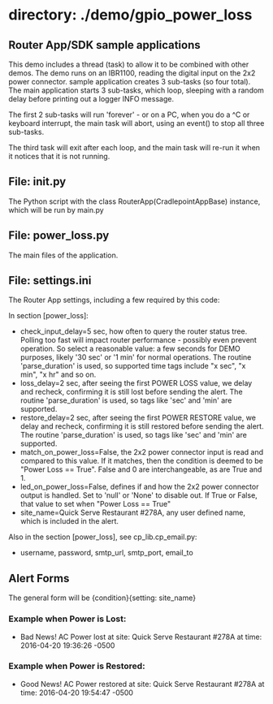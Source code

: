 # directory: ./demo/gpio_power_loss
## Router App/SDK sample applications

This demo includes a thread (task) to allow it to be combined with other
demos. The demo runs on an IBR1100, reading the digital input on the 2x2
power connector. sample application creates 3 sub-tasks (so four total). 
The main application starts 3 sub-tasks, which loop, sleeping with a random
delay before printing out a logger INFO message.  

The first 2 sub-tasks will run 'forever' - or on a PC, when you do a ^C or
keyboard interrupt, the main task will abort, using an event() to stop
all three sub-tasks.

The third task will exit after each loop, and the main task will re-run it
when it notices that it is not running.

## File: __init__.py

The Python script with the class RouterApp(CradlepointAppBase) instance,
which will be run by main.py

## File: power_loss.py

The main files of the application.

## File: settings.ini

The Router App settings, including a few required by this code:

In section [power_loss]:

* check_input_delay=5 sec, how often to query the router status tree.
Polling too fast will impact router performance - possibly even prevent
operation. So select a reasonable value: a few seconds for DEMO purposes,
likely '30 sec' or '1 min' for normal operations. 
The routine 'parse_duration' is used, so supported time tags include
"x sec", "x min", "x hr" and so on.
* loss_delay=2 sec, after seeing the first POWER LOSS value, we delay and
recheck, confirming it is still lost before sending the alert. 
The routine 'parse_duration' is used, so tags like 'sec' and 'min' are 
supported.
* restore_delay=2 sec, after seeing the first POWER RESTORE value, we delay 
and recheck, confirming it is still restored before sending the alert. 
The routine 'parse_duration' is used, so tags like 'sec' and 'min' are 
supported.
* match_on_power_loss=False, the 2x2 power connector input is read and 
compared to this value. If it matches, then the condition is deemed
to be "Power Loss == True". 
False and 0 are interchangeable, as are True and 1. 
* led_on_power_loss=False, defines if and how the 2x2 power connector 
output is handled. Set to 'null' or 'None' to disable out.
If True or False, that value to set when "Power Loss == True"
* site_name=Quick Serve Restaurant #278A, any user defined name, which is
included in the alert.

Also in the section [power_loss], see cp_lib.cp_email.py: 

* username, password, smtp_url, smtp_port, email_to

## Alert Forms

The general form will be {condition}{setting: site_name}

### Example when Power is Lost:

* Bad News! AC Power lost at site: Quick Serve Restaurant #278A
 at time: 2016-04-20 19:36:26 -0500

### Example when Power is Restored:

* Good News! AC Power restored at site: Quick Serve Restaurant #278A
 at time: 2016-04-20 19:54:47 -0500


